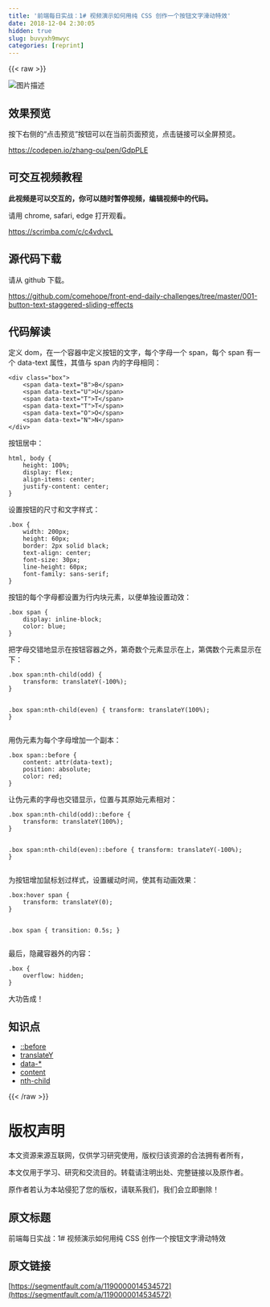 ```yaml
---
title: '前端每日实战：1# 视频演示如何用纯 CSS 创作一个按钮文字滑动特效' 
date: 2018-12-04 2:30:05
hidden: true
slug: buvyxh9mwyc
categories: [reprint]
---
```


{{< raw >}}

                    
<p><span class="img-wrap"><img data-src="/img/bVbfmCW?w=400&amp;h=301" src="https://static.alili.tech/img/bVbfmCW?w=400&amp;h=301" alt="图片描述" title="图片描述"></span></p>
<h2>效果预览</h2>
<p>按下右侧的“点击预览”按钮可以在当前页面预览，点击链接可以全屏预览。</p>
<p><a href="https://codepen.io/zhang-ou/pen/GdpPLE" rel="nofollow noreferrer">https://codepen.io/zhang-ou/pen/GdpPLE</a></p>
<h2>可交互视频教程</h2>
<p><strong>此视频是可以交互的，你可以随时暂停视频，编辑视频中的代码。</strong></p>
<p>请用 chrome, safari, edge 打开观看。</p>
<p><a href="https://scrimba.com/c/c4vdvcL" rel="nofollow noreferrer">https://scrimba.com/c/c4vdvcL</a></p>
<h2>源代码下载</h2>
<p>请从 github 下载。</p>
<p><a href="https://github.com/comehope/front-end-daily-challenges/tree/master/001-button-text-staggered-sliding-effects" rel="nofollow noreferrer">https://github.com/comehope/front-end-daily-challenges/tree/master/001-button-text-staggered-sliding-effects</a></p>
<h2>代码解读</h2>
<p>定义 dom，在一个容器中定义按钮的文字，每个字母一个 span，每个 span 有一个 data-text 属性，其值与 span 内的字母相同：</p>
<pre><code class="html">&lt;div class="box"&gt;
    &lt;span data-text="B"&gt;B&lt;/span&gt;
    &lt;span data-text="U"&gt;U&lt;/span&gt;
    &lt;span data-text="T"&gt;T&lt;/span&gt;
    &lt;span data-text="T"&gt;T&lt;/span&gt;
    &lt;span data-text="O"&gt;O&lt;/span&gt;
    &lt;span data-text="N"&gt;N&lt;/span&gt;
&lt;/div&gt;</code></pre>
<p>按钮居中：</p>
<pre><code class="css">html, body {
    height: 100%;
    display: flex;
    align-items: center;
    justify-content: center;
}</code></pre>
<p>设置按钮的尺寸和文字样式：</p>
<pre><code class="css">.box {
    width: 200px;
    height: 60px;
    border: 2px solid black;
    text-align: center;
    font-size: 30px;
    line-height: 60px;
    font-family: sans-serif;
}</code></pre>
<p>按钮的每个字母都设置为行内块元素，以便单独设置动效：</p>
<pre><code class="css">.box span {
    display: inline-block;
    color: blue;
}</code></pre>
<p>把字母交错地显示在按钮容器之外，第奇数个元素显示在上，第偶数个元素显示在下：</p>
<pre><code class="css">.box span:nth-child(odd) {
    transform: translateY(-100%);
}

.box span:nth-child(even) {
    transform: translateY(100%);
}</code></pre>
<p>用伪元素为每个字母增加一个副本：</p>
<pre><code class="css">.box span::before {
    content: attr(data-text);
    position: absolute;
    color: red;
}</code></pre>
<p>让伪元素的字母也交错显示，位置与其原始元素相对：</p>
<pre><code class="css">.box span:nth-child(odd)::before {
    transform: translateY(100%);
}

.box span:nth-child(even)::before {
    transform: translateY(-100%);
}</code></pre>
<p>为按钮增加鼠标划过样式，设置緩动时间，使其有动画效果：</p>
<pre><code class="css">.box:hover span {
    transform: translateY(0);
}

.box span {
    transition: 0.5s;
}</code></pre>
<p>最后，隐藏容器外的内容：</p>
<pre><code class="css">.box {
    overflow: hidden;
}</code></pre>
<p>大功告成！</p>
<h2>知识点</h2>
<ul>
<li><a href="https://developer.mozilla.org/en-US/docs/Web/CSS/::before" rel="nofollow noreferrer">::before</a></li>
<li><a href="https://developer.mozilla.org/en-US/docs/Web/CSS/transform-function/translateY" rel="nofollow noreferrer">translateY</a></li>
<li><a href="https://developer.mozilla.org/en-US/docs/Web/HTML/Global_attributes/data-%2A" rel="nofollow noreferrer">data-*</a></li>
<li><a href="https://developer.mozilla.org/en-US/docs/Web/CSS/content" rel="nofollow noreferrer">content</a></li>
<li><a href="https://developer.mozilla.org/en-US/docs/Web/CSS/:nth-child" rel="nofollow noreferrer">nth-child</a></li>
</ul>

                
{{< /raw >}}

# 版权声明
本文资源来源互联网，仅供学习研究使用，版权归该资源的合法拥有者所有，

本文仅用于学习、研究和交流目的。转载请注明出处、完整链接以及原作者。

原作者若认为本站侵犯了您的版权，请联系我们，我们会立即删除！

## 原文标题
前端每日实战：1# 视频演示如何用纯 CSS 创作一个按钮文字滑动特效

## 原文链接
[https://segmentfault.com/a/1190000014534572](https://segmentfault.com/a/1190000014534572)

